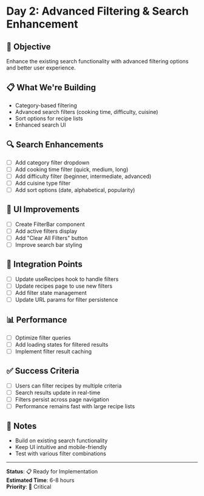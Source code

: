 # Day 2: Advanced Filtering & Search Enhancement

## 🎯 **Objective**
Enhance the existing search functionality with advanced filtering options and better user experience.

## 📋 **What We're Building**
- Category-based filtering
- Advanced search filters (cooking time, difficulty, cuisine)
- Sort options for recipe lists
- Enhanced search UI

## 🔍 **Search Enhancements**
- [ ] Add category filter dropdown
- [ ] Add cooking time filter (quick, medium, long)
- [ ] Add difficulty filter (beginner, intermediate, advanced)
- [ ] Add cuisine type filter
- [ ] Add sort options (date, alphabetical, popularity)

## 🎨 **UI Improvements**
- [ ] Create FilterBar component
- [ ] Add active filters display
- [ ] Add "Clear All Filters" button
- [ ] Improve search bar styling

## 🔧 **Integration Points**
- [ ] Update useRecipes hook to handle filters
- [ ] Update recipes page to use new filters
- [ ] Add filter state management
- [ ] Update URL params for filter persistence

## 📊 **Performance**
- [ ] Optimize filter queries
- [ ] Add loading states for filtered results
- [ ] Implement filter result caching

## ✅ **Success Criteria**
- [ ] Users can filter recipes by multiple criteria
- [ ] Search results update in real-time
- [ ] Filters persist across page navigation
- [ ] Performance remains fast with large recipe lists

## 📝 **Notes**
- Build on existing search functionality
- Keep UI intuitive and mobile-friendly
- Test with various filter combinations

---
**Status**: 📋 Ready for Implementation  
**Estimated Time**: 6-8 hours  
**Priority**: 🔴 Critical
